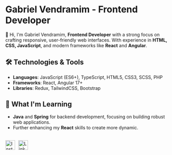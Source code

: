 # Gabriel Vendramim - Frontend Developer

👋 Hi, I'm Gabriel Vendramim, **Frontend Developer** with a strong focus on crafting responsive, user-friendly web interfaces. With experience in **HTML, CSS, JavaScript**, and modern frameworks like **React** and **Angular**.

## 🛠️ Technologies & Tools
- **Languages**: JavaScript (ES6+), TypeScript, HTML5, CSS3, SCSS, PHP
- **Frameworks**: React, Angular 17+
- **Libraries**: Redux, TailwindCSS, Bootstrap

## 🌱 What I'm Learning
- **Java** and **Spring** for backend development, focusing on building robust web applications.
- Further enhancing my **React** skills to create more dynamic.

<br>

<div style="display: flex; gap: 10px;">
  <a href="https://instagram.com/gvendramim_" target="_blank" title="Instagram">
    <img src="https://img.shields.io/badge/-Instagram-%23E4405F?style=for-the-badge&logo=instagram&logoColor=white" alt="Instagram" height="30" />
  </a>
  <a href="https://www.linkedin.com/in/gvendramim" target="_blank" title="LinkedIn">
    <img src="https://img.shields.io/badge/-LinkedIn-%230077B5?style=for-the-badge&logo=linkedin&logoColor=white" alt="LinkedIn" height="30" />
  </a>
</div>



##

